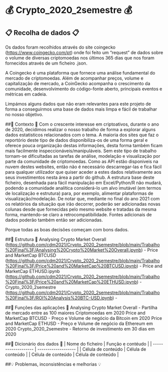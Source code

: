 # 💰 Crypto_2020_2semestre 💰

## 📋 Recolha de dados 📋
Os dados foram recolhidos através do site coingecko (https://www.coingecko.com/pt) onde foi feito um “request” de dados sobre o volume de diversas criptomoedas nos últimos 365 dias que nos foram fornecidos através de um ficheiro .json.

A Coingecko é uma plataforma que fornece uma análise fundamental do mercado de criptomoedas. Além de acompanhar preços, volume e capitalização de mercado, a CoinGecko acompanha o crescimento da comunidade, desenvolvimento do código-fonte aberto, principais eventos e métricas em cadeia.

Limpámos alguns dados que não eram relevantes para este projeto de forma a conseguirmos uma base de dados mais limpa e fácil de trabalhar no nosso objetivo.

##🤔 Contexto 🤔 
Com o crescente interesse em criptoativos, durante o ano de 2020, decidimos realizar o nosso trabalho de forma a explorar alguns dados estatisticos relacionados com o tema.
A maioria dos sites que faz o reportório deste tipo de dados disponibiliza-os de uma forma geral e oferece pouca organização destas informações, desta forma também ficam mais facilmente inspeccionáveis/manipuláveis. Sem este tipo de trabalho tornam-se dificultadas as tarefas de análise, modelação e visualização por parte da comunidade de criptomoedas.
Como as API estão disponiveis na nuvem destes websites, então não é necessário descarregar-las e fica fácil para qualquer utilizador que quiser aceder a estes dados relativamente aos seus investimentos nesta área a partir do github.
A estrutura base deste ficheiro, desenhada para fácil manipulação em Excel/Python/R não mudará, podendo a comunidade analítica considerá-lo um alvo imutável (em termos de localização e estrutura) para, por exemplo, alimentar plataformas de visualização/modelação. De notar que, mediante no final do ano 2021 com os relatórios da situação que irão decorrer, poderão ser adicionadas novas colunas desde que fornecidas pelo mesmo website e tratadas da mesma forma, mantendo-se claro a retrocompatibilidade. Fontes adicionais de dados poderão também então ser adicionadas.

Porque todas as boas decisões começam com bons dados.

##🧱 Estrutura 🧱
Analysing Crypto Market Overall (https://github.com/cdm2021/Crypto_2020_2semestre/blob/main/Trabalho%20Final%3F/Analysing%20Crypto%20Market%20Overall.ipynb) - 
Price and MarketCap BTCUSD (https://github.com/cdm2021/Crypto_2020_2semestre/blob/main/Trabalho%20Final%3F/Price%20and%20MarketCap%20BTCUSD.ipynb) - 
Price and MarketCap ETHUSD.ipynb (https://github.com/cdm2021/Crypto_2020_2semestre/blob/main/Trabalho%20Final%3F/Price%20and%20MarketCap%20ETHUSD.ipynb) - 
Crypto_2020_2semestre (https://github.com/cdm2021/Crypto_2020_2semestre/blob/main/Trabalho%20Final%3F/ROI%20Analysis%20BTC-USD.ipynb) -

##🚀 Funções das aplicações 🚀
Analysing Crypto Market Overall - Partilha de mercado entre as 100 maiores Criptomoedas em 2020
Price and MarketCap BTCUSD - Preço e Volume de negócio da Bitcoin em 2020
Price and MarketCap ETHUSD - Preço e Volume de negócio da Ethereum em 2020
Crypto_2020_2semestre - Retorno de investimento em 30 dias em 2020

##📔 Dicionário dos dados 📔
| Nome do ficheiro  |  Função e contéudo  |
| ------------------- | ------------------- |
|  Célula de conteúdo |  Célula de conteúdo |
|  Célula de conteúdo |  Célula de conteúdo |

##💡 Problemas, inconsistências e melhorias 💡 
